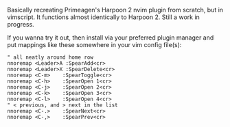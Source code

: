Basically recreating Primeagen's Harpoon 2 nvim plugin from scratch, but in
vimscript. It functions almost identically to Harpoon 2. Still a work in
progress.

If you wanna try it out, then install via your preferred plugin
manager and put mappings like these somewhere in your vim config file(s):

    " all neatly around home row
    nnoremap <Leader>A :SpearAdd<cr>
    nnoremap <Leader>X :SpearDelete<cr>
    nnoremap <C-m>    :SpearToggle<cr>
    nnoremap <C-h>    :SpearOpen 1<cr>
    nnoremap <C-j>    :SpearOpen 2<cr>
    nnoremap <C-k>    :SpearOpen 3<cr>
    nnoremap <C-l>    :SpearOpen 4<cr>
    " < previous, and > next in the list
    nnoremap <C-.>    :SpearNext<cr>
    nnoremap <C-,>    :SpearPrev<cr>

